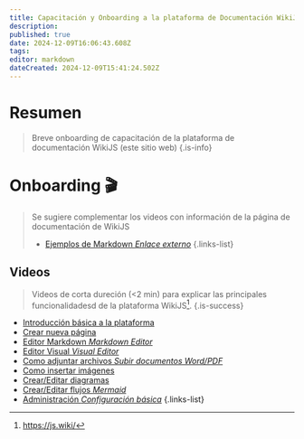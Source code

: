 ```yaml
---
title: Capacitación y Onboarding a la plataforma de Documentación WikiJS
description: 
published: true
date: 2024-12-09T16:06:43.608Z
tags: 
editor: markdown
dateCreated: 2024-12-09T15:41:24.502Z
---
```


# Resumen

> Breve onboarding de capacitación de la plataforma de documentación WikiJS (este sitio web)
{.is-info}

# Onboarding 🎬

> Se sugiere complementar los videos con información de la página de documentación de WikiJS
> - [Ejemplos de Markdown *Enlace externo*](https://docs.requarks.io/en/editors/markdown)
{.links-list}
<!-- {blockquote:.is-warning} -->

## Videos

> 
> Videos de corta dureción (<2 min) para explicar las principales funcionalidadesd de la plataforma WikiJS[^1].
{.is-success}

- [Introducción básica a la plataforma](https://youtu.be/zedpbek_8NU)
- [Crear nueva página](https://youtu.be/kXSk21an72o)
- [Editor Markdown *Markdown Editor*](https://youtu.be/0g2AjKr-S5g)
- [Editor Visual *Visual Editor*](https://youtu.be/Oazqnu9Ixqg)
- [Como adjuntar archivos *Subir documentos Word/PDF*](https://youtu.be/3zgLbAx97TE)
- [Como insertar imágenes](como-adjuntar-archivos)
- [Crear/Editar diagramas](crear-editar-diagramas)
- [Crear/Editar flujos *Mermaid*](crear-editar-flujos)
- [Administración *Configuración básica*](administracion)
{.links-list}

[^1]: https://js.wiki/
